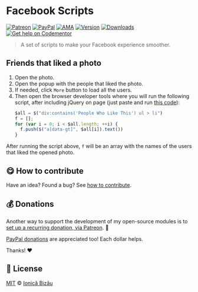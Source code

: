 
# Facebook Scripts

 [![Patreon](https://img.shields.io/badge/Support%20me%20on-Patreon-%23e6461a.svg)][patreon] [![PayPal](https://img.shields.io/badge/%24-paypal-f39c12.svg)][paypal-donations] [![AMA](https://img.shields.io/badge/ask%20me-anything-1abc9c.svg)](https://github.com/IonicaBizau/ama) [![Version](https://img.shields.io/npm/v/facebook-scripts.svg)](https://www.npmjs.com/package/facebook-scripts) [![Downloads](https://img.shields.io/npm/dt/facebook-scripts.svg)](https://www.npmjs.com/package/facebook-scripts) [![Get help on Codementor](https://cdn.codementor.io/badges/get_help_github.svg)](https://www.codementor.io/johnnyb?utm_source=github&utm_medium=button&utm_term=johnnyb&utm_campaign=github)

> A set of scripts to make your Facebook experience smoother.

## Friends that liked a photo

 1. Open the photo.
 2. Open the popup with the people that liked the photo.
 3. If needed, click `More` button to load all the users.
 4. Then open the browser developer tools where you will run the following script, after including jQuery on page (just paste and run [this code](http://code.jquery.com/jquery-1.11.1.min.js)):
    ```js
    $all = $("div:contains('People Who Like This') ul > li")
    f = [];
    for (var i = 0; i < $all.length; ++i) {
      f.push($("a[data-gt]", $all[i]).text())
    }
    ```


After running the script above, `f` will be an array with the names of the users that liked the opened photo.


## :yum: How to contribute
Have an idea? Found a bug? See [how to contribute][contributing].


## :moneybag: Donations

Another way to support the development of my open-source modules is
to [set up a recurring donation, via Patreon][patreon]. :rocket:

[PayPal donations][paypal-donations] are appreciated too! Each dollar helps.

Thanks! :heart:


## :scroll: License

[MIT][license] © [Ionică Bizău][website]

[patreon]: https://www.patreon.com/ionicabizau
[paypal-donations]: https://www.paypal.com/cgi-bin/webscr?cmd=_s-xclick&hosted_button_id=RVXDDLKKLQRJW
[donate-now]: http://i.imgur.com/6cMbHOC.png

[license]: http://showalicense.com/?fullname=Ionic%C4%83%20Biz%C4%83u%20%3Cbizauionica%40gmail.com%3E%20(http%3A%2F%2Fionicabizau.net)&year=2014#license-mit
[website]: http://ionicabizau.net
[contributing]: /CONTRIBUTING.md
[docs]: /DOCUMENTATION.md
